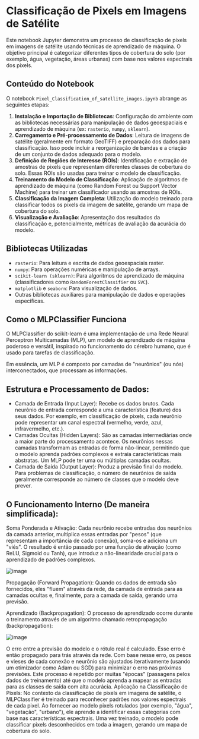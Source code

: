 # Classificação de Pixels em Imagens de Satélite

Este notebook Jupyter demonstra um processo de classificação de pixels em imagens de satélite usando técnicas de aprendizado de máquina. O objetivo principal é categorizar diferentes tipos de cobertura do solo (por exemplo, água, vegetação, áreas urbanas) com base nos valores espectrais dos pixels.

## Conteúdo do Notebook

O notebook `Pixel_Classification_of_satellite_images.ipynb` abrange as seguintes etapas:

1.  **Instalação e Importação de Bibliotecas**: Configuração do ambiente com as bibliotecas necessárias para manipulação de dados geoespaciais e aprendizado de máquina (ex: `rasterio`, `numpy`, `sklearn`).
2.  **Carregamento e Pré-processamento de Dados**: Leitura de imagens de satélite (geralmente em formato GeoTIFF) e preparação dos dados para classificação. Isso pode incluir a reorganização de bandas e a criação de um conjunto de dados adequado para o modelo.
3.  **Definição de Regiões de Interesse (ROIs)**: Identificação e extração de amostras de pixels que representam diferentes classes de cobertura do solo. Essas ROIs são usadas para treinar o modelo de classificação.
4.  **Treinamento do Modelo de Classificação**: Aplicação de algoritmos de aprendizado de máquina (como Random Forest ou Support Vector Machine) para treinar um classificador usando as amostras de ROIs.
5.  **Classificação da Imagem Completa**: Utilização do modelo treinado para classificar todos os pixels da imagem de satélite, gerando um mapa de cobertura do solo.
6.  **Visualização e Avaliação**: Apresentação dos resultados da classificação e, potencialmente, métricas de avaliação da acurácia do modelo.

## Bibliotecas Utilizadas

* `rasterio`: Para leitura e escrita de dados geoespaciais raster.
* `numpy`: Para operações numéricas e manipulação de arrays.
* `scikit-learn (sklearn)`: Para algoritmos de aprendizado de máquina (classificadores como `RandomForestClassifier` ou `SVC`).
* `matplotlib` e `seaborn`: Para visualização de dados.
* Outras bibliotecas auxiliares para manipulação de dados e operações específicas.

## Como o MLPClassifier Funciona
O MLPClassifier do scikit-learn é uma implementação de uma Rede Neural Perceptron Multicamadas (MLP), um modelo de aprendizado de máquina poderoso e versátil, inspirado no funcionamento do cérebro humano, que é usado para tarefas de classificação.

Em essência, um MLP é composto por camadas de "neurônios" (ou nós) interconectados, que processam as informações.

## Estrutura e Processamento de Dados:
- Camada de Entrada (Input Layer): Recebe os dados brutos. Cada neurônio de entrada corresponde a uma característica (feature) dos seus dados. Por exemplo, em classificação de pixels, cada neurônio pode representar um canal espectral (vermelho, verde, azul, infravermelho, etc.).
- Camadas Ocultas (Hidden Layers): São as camadas intermediárias onde a maior parte do processamento acontece. Os neurônios nessas camadas transformam as entradas de forma não-linear, permitindo que o modelo aprenda padrões complexos e extraia características mais abstratas. Um MLP pode ter uma ou múltiplas camadas ocultas.
- Camada de Saída (Output Layer): Produz a previsão final do modelo. Para problemas de classificação, o número de neurônios de saída geralmente corresponde ao número de classes que o modelo deve prever.


## O Funcionamento Interno (De maneira simplificada):
Soma Ponderada e Ativação: Cada neurônio recebe entradas dos neurônios da camada anterior, multiplica essas entradas por "pesos" (que representam a importância de cada conexão), soma-os e adiciona um "viés". O resultado é então passado por uma função de ativação (como ReLU, Sigmoid ou Tanh), que introduz a não-linearidade crucial para o aprendizado de padrões complexos.


![image](https://github.com/user-attachments/assets/ba9b3157-881e-455e-b8e8-eacbfe4e8bff)



Propagação (Forward Propagation): Quando os dados de entrada são fornecidos, eles "fluem" através da rede, da camada de entrada para as camadas ocultas e, finalmente, para a camada de saída, gerando uma previsão.

Aprendizado (Backpropagation): O processo de aprendizado ocorre durante o treinamento através de um algoritmo chamado retropropagação (backpropagation):

![image](https://github.com/user-attachments/assets/d45caa55-6aa6-4510-98ff-083cb86289b7)

O erro entre a previsão do modelo e o rótulo real é calculado.
Esse erro é então propagado para trás através da rede.
Com base nesse erro, os pesos e vieses de cada conexão e neurônio são ajustados iterativamente (usando um otimizador como Adam ou SGD) para minimizar o erro nas próximas previsões. Este processo é repetido por muitas "épocas" (passagens pelos dados de treinamento) até que o modelo aprenda a mapear as entradas para as classes de saída com alta acurácia.
Aplicação na Classificação de Pixels:
No contexto da classificação de pixels em imagens de satélite, o MLPClassifier é treinado para reconhecer padrões nos valores espectrais de cada pixel. Ao fornecer ao modelo pixels rotulados (por exemplo, "água", "vegetação", "urbano"), ele aprende a identificar essas categorias com base nas características espectrais. Uma vez treinado, o modelo pode classificar pixels desconhecidos em toda a imagem, gerando um mapa de cobertura do solo.
